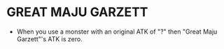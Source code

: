 # GREAT MAJU GARZETT

*   When you use a monster with an original ATK of "?" then "Great Maju Garzett"'s ATK is zero.
